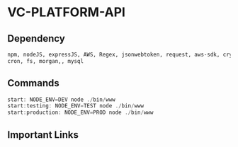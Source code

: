 # VC-PLATFORM-API

## Dependency

```bash
npm, nodeJS, expressJS, AWS, Regex, jsonwebtoken, request, aws-sdk, crypto,
cron, fs, morgan,, mysql
```

## Commands

```javascript
start: NODE_ENV=DEV node ./bin/www
start:testing: NODE_ENV=TEST node ./bin/www
start:production: NODE_ENV=PROD node ./bin/www
```

## Important Links

